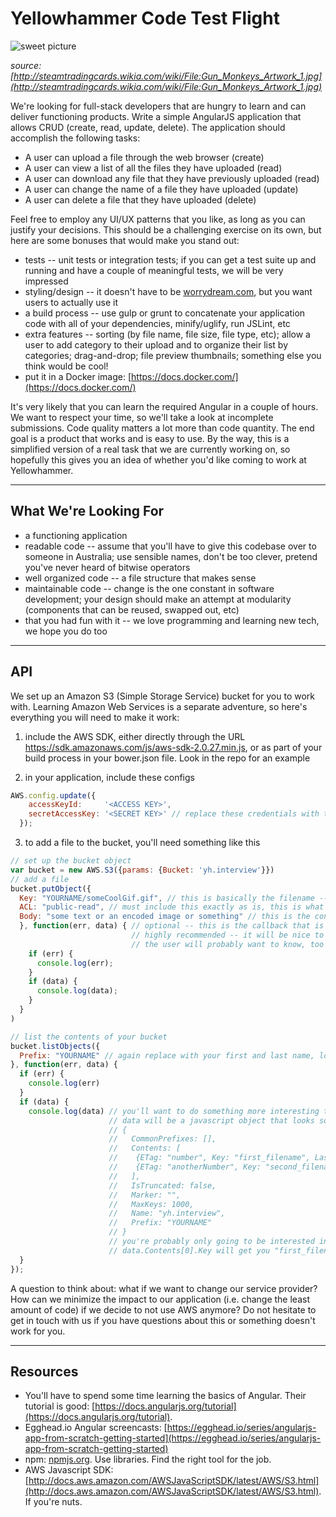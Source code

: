 # Yellowhammer Code Test Flight
![sweet picture](http://img1.wikia.nocookie.net/__cb20131125081250/steamtradingcards/images/thumb/b/b5/Gun_Monkeys_Artwork_1.jpg/800px-Gun_Monkeys_Artwork_1.jpg)

_source: [http://steamtradingcards.wikia.com/wiki/File:Gun_Monkeys_Artwork_1.jpg](http://steamtradingcards.wikia.com/wiki/File:Gun_Monkeys_Artwork_1.jpg)_

We're looking for full-stack developers that are hungry to learn and can deliver functioning products. Write a simple AngularJS application that allows CRUD (create, read, update, delete). The application should accomplish the following tasks:

- A user can upload a file through the web browser (create)
- A user can view a list of all the files they have uploaded (read) 
- A user can download any file that they have previously uploaded (read)
- A user can change the name of a file they have uploaded (update)
- A user can delete a file that they have uploaded (delete)

Feel free to employ any UI/UX patterns that you like, as long as you can justify your decisions. This should be a challenging exercise on its own, but here are some bonuses that would make you stand out:
  - tests -- unit tests or integration tests; if you can get a test suite up and running and have a couple of meaningful tests, we will be very impressed
  - styling/design -- it doesn't have to be [worrydream.com](worrydream.com), but you want users to actually use it
  - a build process -- use gulp or grunt to concatenate your application code with all of your dependencies, minify/uglify, run JSLint, etc
  - extra features -- sorting (by file name, file size, file type, etc); allow a user to add category to their upload and to organize their list by categories; drag-and-drop; file preview thumbnails; something else you think would be cool!
  - put it in a Docker image: [https://docs.docker.com/](https://docs.docker.com/)

It's very likely that you can learn the required Angular in a couple of hours. We want to respect your time, so we'll take a look at incomplete submissions. Code quality matters a lot more than code quantity. The end goal is a product that works and is easy to use. By the way, this is a simplified version of a real task that we are currently working on, so hopefully this gives you an idea of whether you'd like coming to work at Yellowhammer. 

---------------
## What We're Looking For

- a functioning application
- readable code -- assume that you'll have to give this codebase over to someone in Australia; use sensible names, don't be too clever, pretend you've never heard of bitwise operators
- well organized code -- a file structure that makes sense
- maintainable code -- change is the one constant in software development; your design should make an attempt at modularity (components that can be reused, swapped out, etc)
- that you had fun with it -- we love programming and learning new tech, we hope you do too

---------------
## API

We set up an Amazon S3 (Simple Storage Service) bucket for you to work with. Learning Amazon Web Services is a separate adventure, so here's everything you will need to make it work:

1) include the AWS SDK, either directly through the URL https://sdk.amazonaws.com/js/aws-sdk-2.0.27.min.js, or as part of your build process in your bower.json file. Look in the repo for an example

2) in your application, include these configs
```javascript
AWS.config.update({
    accessKeyId:     '<ACCESS KEY>', 
    secretAccessKey: '<SECRET KEY>' // replace these credentials with the keys provided to you
  });
```

3) to add a file to the bucket, you'll need something like this

```javascript
// set up the bucket object
var bucket = new AWS.S3({params: {Bucket: 'yh.interview'}}) 
// add a file
bucket.putObject({
  Key: "YOURNAME/someCoolGif.gif", // this is basically the filename -- replace YOURNAME with your first and last name, lowercase, no spaces
  ACL: "public-read", // must include this exactly as is, this is what allows you to get the uploaded file from your browser
  Body: "some text or an encoded image or something" // this is the content of the file
  }, function(err, data) { // optional -- this is the callback that is executed when the operation is complete; 
                           // highly recommended -- it will be nice to know when it has worked and when it has failed;
                           // the user will probably want to know, too 
    if (err) {
      console.log(err);
    }
    if (data) {
      console.log(data);
    }
  }
)

// list the contents of your bucket
bucket.listObjects({
  Prefix: "YOURNAME" // again replace with your first and last name, lower case, no spaces; must include this key
}, function(err, data) {
  if (err) {
    console.log(err)
  }
  if (data) {
    console.log(data) // you'll want to do something more interesting than console.log with the data
                      // data will be a javascript object that looks something like this:
                      // {
                      //   CommonPrefixes: [],
                      //   Contents: [
                      //    {ETag: "number", Key: "first_filename", LastModified: aDate, Size: 200, StorageClass: "STANDARD"},
                      //    {ETag: "anotherNumber", Key: "second_filename", LastModified: anotherDate, Size: 500, StorageClass: "STANDARD"},
                      //   ],
                      //   IsTruncated: false,
                      //   Marker: "",
                      //   MaxKeys: 1000, 
                      //   Name: "yh.interview",
                      //   Prefix: "YOURNAME"
                      // }
                      // you're probably only going to be interested in Contents, and then the Key attribute from the objects in that array
                      // data.Contents[0].Key will get you "first_filename", the name of the first file in your bucket
  }
});
```

A question to think about: what if we want to change our service provider? How can we minimize the impact to our application (i.e. change the least amount of code) if we decide to not use AWS anymore? Do not hesitate to get in touch with us if you have questions about this or something doesn't work for you. 

---------------
## Resources

- You'll have to spend some time learning the basics of Angular. Their tutorial is good: [https://docs.angularjs.org/tutorial](https://docs.angularjs.org/tutorial). 
- Egghead.io Angular screencasts: [https://egghead.io/series/angularjs-app-from-scratch-getting-started](https://egghead.io/series/angularjs-app-from-scratch-getting-started)
- npm: [npmjs.org](https://www.npmjs.org). Use libraries. Find the right tool for the job.
- AWS Javascript SDK: [http://docs.aws.amazon.com/AWSJavaScriptSDK/latest/AWS/S3.html](http://docs.aws.amazon.com/AWSJavaScriptSDK/latest/AWS/S3.html). If you're nuts.
